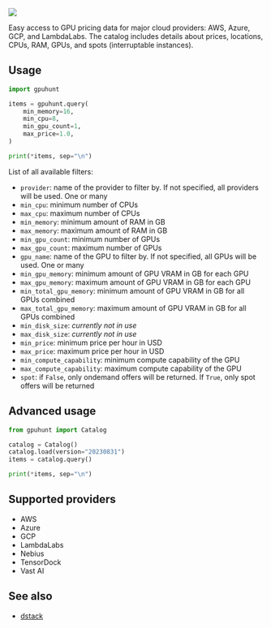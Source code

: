 [![](https://img.shields.io/pypi/v/gpuhunt)](https://pypi.org/project/gpuhunt/)

Easy access to GPU pricing data for major cloud providers: AWS, Azure, GCP, and LambdaLabs.
The catalog includes details about prices, locations, CPUs, RAM, GPUs, and spots (interruptable instances).

## Usage

```python
import gpuhunt

items = gpuhunt.query(
    min_memory=16,
    min_cpu=8,
    min_gpu_count=1,
    max_price=1.0,
)

print(*items, sep="\n")
```

List of all available filters:

* `provider`: name of the provider to filter by. If not specified, all providers will be used. One or many
* `min_cpu`: minimum number of CPUs
* `max_cpu`: maximum number of CPUs
* `min_memory`: minimum amount of RAM in GB
* `max_memory`: maximum amount of RAM in GB
* `min_gpu_count`: minimum number of GPUs
* `max_gpu_count`: maximum number of GPUs
* `gpu_name`: name of the GPU to filter by. If not specified, all GPUs will be used. One or many
* `min_gpu_memory`: minimum amount of GPU VRAM in GB for each GPU
* `max_gpu_memory`: maximum amount of GPU VRAM in GB for each GPU
* `min_total_gpu_memory`: minimum amount of GPU VRAM in GB for all GPUs combined
* `max_total_gpu_memory`: maximum amount of GPU VRAM in GB for all GPUs combined
* `min_disk_size`: *currently not in use*
* `max_disk_size`: *currently not in use*
* `min_price`: minimum price per hour in USD
* `max_price`: maximum price per hour in USD
* `min_compute_capability`: minimum compute capability of the GPU
* `max_compute_capability`: maximum compute capability of the GPU
* `spot`: if `False`, only ondemand offers will be returned. If `True`, only spot offers will be returned

## Advanced usage

```python
from gpuhunt import Catalog

catalog = Catalog()
catalog.load(version="20230831")
items = catalog.query()

print(*items, sep="\n")
```

## Supported providers

* AWS
* Azure
* GCP
* LambdaLabs
* Nebius
* TensorDock
* Vast AI

## See also

* [dstack](https://github.com/dstackai/dstack)
